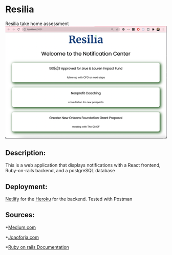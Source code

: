 # Resilia
Resilia take home assessment
![](./client/public/resilia-notifications.png)


## Description: 
This is a web application that displays notifications with a React frontend, Ruby-on-rails backend, and  a postgreSQL database

## Deployment:
[Netlify][1] for the [Heroku][2] for the backend. 
Tested with Postman

[1]:https://www.netlify.com/
[2]:https://www.heroku.com

## Sources:

*[Medium.com](https://medium.com/persondrive/persist-data-with-react-hooks-b62ec17e843c)

*[Joaoforja.com](https://joaoforja.com/blog/how-to-persist-state-after-a-page-refresh-in-react-using-local-storage/)

*[Ruby on rails Documentation](https://guides.rubyonrails.org/)


